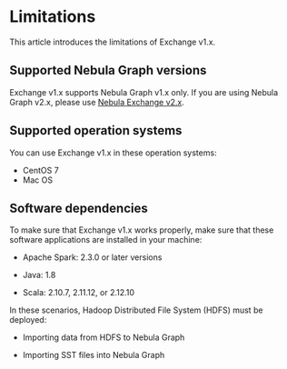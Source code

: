 # Limitations

This article introduces the limitations of Exchange v1.x.

## Supported Nebula Graph versions

Exchange v1.x supports Nebula Graph v1.x only. If you are using Nebula Graph v2.x, please use [Nebula Exchange v2.x](https://github.com/vesoft-inc/nebula-spark-utils/tree/master/nebula-exchange "Click to go to GitHub").

## Supported operation systems

You can use Exchange v1.x in these operation systems:

- CentOS 7
- Mac OS

## Software dependencies

To make sure that Exchange v1.x works properly, make sure that these software applications are installed in your machine:

- Apache Spark: 2.3.0 or later versions

- Java: 1.8

- Scala: 2.10.7, 2.11.12, or 2.12.10

In these scenarios, Hadoop Distributed File System (HDFS) must be deployed:

- Importing data from HDFS to Nebula Graph

- Importing SST files into Nebula Graph
